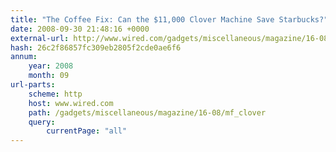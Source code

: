 ```yaml
---
title: "The Coffee Fix: Can the $11,000 Clover Machine Save Starbucks?"
date: 2008-09-30 21:48:16 +0000
external-url: http://www.wired.com/gadgets/miscellaneous/magazine/16-08/mf_clover?currentPage=all
hash: 26c2f86857fc309eb2805f2cde0ae6f6
annum:
    year: 2008
    month: 09
url-parts:
    scheme: http
    host: www.wired.com
    path: /gadgets/miscellaneous/magazine/16-08/mf_clover
    query:
        currentPage: "all"
---
```



